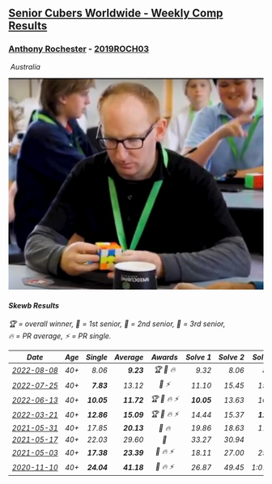 <style>table {white-space: nowrap;}</style>
<link rel="stylesheet" type="text/css" href="/scw-comp/css/flags.css" />

## [Senior Cubers Worldwide - Weekly Comp Results](/scw-comp/results/)
### [Anthony Rochester](README.md) - [2019ROCH03](https://www.worldcubeassociation.org/persons/2019ROCH03?event=skewb)

<i class="flag flag-AU" />&nbsp;Australia

![Anthony Rochester](1556165958.jpg)

#### Skewb Results

<span style="white-space: nowrap;">🏆 = overall winner</span>, <span style="white-space: nowrap;">🥇 = 1st senior</span>, <span style="white-space: nowrap;">🥈 = 2nd senior</span>, <span style="white-space: nowrap;">🥉 = 3rd senior</span>, <span style="white-space: nowrap;">🔥 = PR average</span>, <span style="white-space: nowrap;">⚡ = PR single</span>.

| Date | Age | Single | Average | Awards | Solve 1 | Solve 2 | Solve 3 | Solve 4 | Solve 5 | Video |
| :--: | :--: | --: | --: | :--: | --: | --: | --: | --: | --: | :-- |
| [2022-08-08](../../results/2022-08-08/skewb.md) | 40+ | 8.06 | **9.23** | 🏆 🥇 🔥 | 9.32 | 8.06 | 8.84 | 9.53 | 13.87 | [Desktop](https://www.facebook.com/events/1202320373645710/permalink/1204742810070133) / [Mobile](https://m.facebook.com/events/1202320373645710?view=permalink&id=1204742810070133) |
| [2022-07-25](../../results/2022-07-25/skewb.md) | 40+ | **7.83** | 13.12 | 🥈 ⚡ | 11.10 | 15.45 | 15.43 | 12.82 | **7.83** | [Desktop](https://www.facebook.com/events/587016656266234/permalink/590926939208539) / [Mobile](https://m.facebook.com/events/587016656266234?view=permalink&id=590926939208539) |
| [2022-06-13](../../results/2022-06-13/skewb.md) | 40+ | **10.05** | **11.72** | 🏆 🥇 🔥 ⚡ | **10.05** | 13.63 | 10.24 | 16.36 | 11.28 | [Desktop](https://www.facebook.com/events/1002774037090769/permalink/1005350270166479) / [Mobile](https://m.facebook.com/events/1002774037090769?view=permalink&id=1005350270166479) |
| [2022-03-21](../../results/2022-03-21/skewb.md) | 40+ | **12.86** | **15.09** | 🏆 🥇 🔥 ⚡ | 14.44 | 15.37 | **12.86** | 15.47 | 16.29 | [Desktop](https://www.facebook.com/events/525463282272711/permalink/528044748681231) / [Mobile](https://m.facebook.com/events/525463282272711?view=permalink&id=528044748681231) |
| [2021-05-31](../../results/2021-05-31/skewb.md) | 40+ | 17.85 | **20.13** | 🥈 🔥 | 19.86 | 18.63 | 17.85 | 21.90 | 31.71 | [Desktop](https://www.facebook.com/events/4232725036784843/permalink/4238853872838626) / [Mobile](https://m.facebook.com/events/4232725036784843?view=permalink&id=4238853872838626) |
| [2021-05-17](../../results/2021-05-17/skewb.md) | 40+ | 22.03 | 29.60 | 🥇 | 33.27 | 30.94 | DNF | 22.03 | 24.60 | [Desktop](https://www.facebook.com/events/200054195285035/permalink/201414001815721) / [Mobile](https://m.facebook.com/events/200054195285035?view=permalink&id=201414001815721) |
| [2021-05-03](../../results/2021-05-03/skewb.md) | 40+ | **17.38** | **23.39** | 🥇 🔥 ⚡ | 18.11 | 27.00 | 25.05 | **17.38** | 27.65 | [Desktop](https://www.facebook.com/events/1091923434665777/permalink/1093288907862563) / [Mobile](https://m.facebook.com/events/1091923434665777?view=permalink&id=1093288907862563) |
| [2020-11-10](../../results/2020-11-10/skewb.md) | 40+ | **24.04** | **41.18** | 🥈 🔥 ⚡ | 26.87 | 49.45 | 1:07.45 | 47.22 | **24.04** | [Desktop](https://www.facebook.com/events/758374458225984/permalink/759394218124008) / [Mobile](https://m.facebook.com/events/758374458225984?view=permalink&id=759394218124008) |


<!-- Global site tag (gtag.js) - Google Analytics -->
<script async src="https://www.googletagmanager.com/gtag/js?id=UA-86348435-3"></script>
<script>window.dataLayer = window.dataLayer || []; function gtag() {dataLayer.push(arguments);} gtag('js', new Date()); gtag('config', 'UA-86348435-3');</script>
